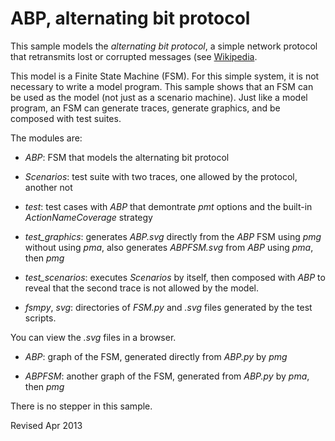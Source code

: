 
ABP, alternating bit protocol
=============================

This sample models the *alternating bit protocol*, a simple network
protocol that retransmits lost or corrupted messages (see
[Wikipedia](http://en.wikipedia.org/wiki/Alternating_bit_protocol).

This model is a Finite State Machine (FSM).  For this simple system,
it is not necessary to write a model program.  This sample shows that
an FSM can be used as the model (not just as a scenario machine).  Just
like a model program, an FSM can generate traces, generate graphics, and
be composed with test suites.

The modules are:

- *ABP*: FSM that models the alternating bit protocol

- *Scenarios*: test suite with two traces, one allowed by the protocol,
  another not

- *test*: test cases with *ABP* that demontrate *pmt* options and the
  built-in *ActionNameCoverage* strategy

- *test_graphics*: generates *ABP.svg* directly from the *ABP* FSM
  using *pmg* without using *pma*, also generates *ABPFSM.svg* from *ABP* using
  *pma*, then *pmg*

- *test_scenarios*: executes *Scenarios* by itself, then composed with *ABP* to 
  reveal that the second trace is not allowed by the model.

- *fsmpy*, *svg*: directories of *FSM.py* and *.svg* files generated by the 
  test scripts.

You can view the *.svg* files in a browser.

- *ABP*: graph of the FSM, generated directly from *ABP.py* by *pmg*

- *ABPFSM*: another graph of the FSM, generated from *ABP.py* by
   *pma*, then *pmg*

There is no stepper in this sample.


Revised Apr 2013
